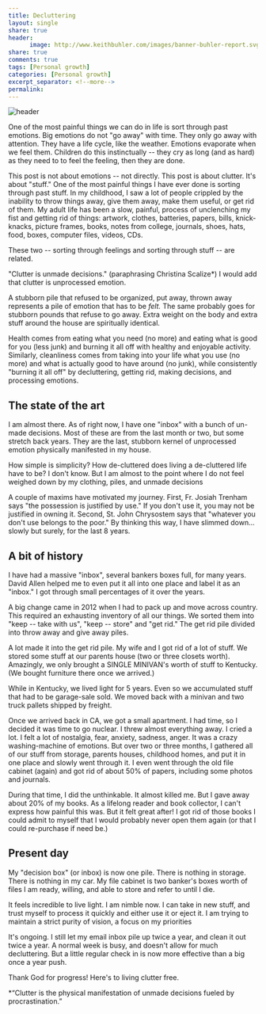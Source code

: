```yaml
--- 
title: Decluttering
layout: single
share: true
header:
      image: http://www.keithbuhler.com/images/banner-buhler-report.svg
share: true
comments: true
tags: [Personal growth]
categories: [Personal growth]
excerpt_separator: <!--more-->
permalink: 
---
```


![header](/images/house-uncluttered.jpg)


One of the most painful things we can do in life is sort through past emotions. Big emotions do not "go away" with time. They only go away with attention. They have a life cycle, like the weather. Emotions evaporate when we feel them. Children do this instinctually -- they cry as long (and as hard) as they need to to feel the feeling, then they are done. 

This post is not about emotions -- not directly. This post is about clutter. It's about "stuff." One of the most painful things I have ever done is sorting through past stuff. In my childhood, I saw a lot of people crippled by the inability to throw things away, give them away, make them useful, or get rid of them. My adult life has been a slow, painful, process of unclenching my fist and getting rid of things: artwork, clothes, batteries, papers, bills, knick-knacks, picture frames, books, notes from college, journals, shoes, hats, food, boxes, computer files, videos, CDs. 

These two -- sorting through feelings and sorting through stuff -- are related. 

"Clutter is unmade decisions." (paraphrasing Christina Scalize*) I would add that clutter is unprocessed emotion. 

A stubborn pile that refused to be organized, put away, thrown away represents a pile of emotion that has to be *felt.* The same probably goes for stubborn pounds that refuse to go away.  Extra weight on the body and extra stuff around the house are spiritually identical. 

<!--more-->

Health comes from eating what you need (no more) and eating what is good for you (less junk) and burning it all off with healthy and enjoyable activity. Similarly, cleanliness comes from taking into your life what you use (no more) and what is actually good to have around (no junk), while consistently "burning it all off" by decluttering, getting rid, making decisions, and processing emotions. 


## The state of the art

I am almost there. As of right now, I have one "inbox" with a bunch of un-made decisions. Most of these are from the last month or two, but some stretch back years. They are the last, stubborn kernel of unprocessed emotion physically manifested in my house. 

How simple is simplicity? How de-cluttered does living a de-cluttered life have to be? I don't know. But I am almost to the point where I do not feel weighed down by my clothing, piles, and unmade decisions

A couple of maxims have motivated my journey. First, Fr. Josiah Trenham says "the possession is justified by use." If you don't use it, you may not be justified in owning it. Second, St. John Chrysostem says that "whatever you don't use belongs to the poor." By thinking this way, I have slimmed down... slowly but surely, for the last 8 years. 

## A bit of history

I have had a massive "inbox", several bankers boxes full, for many years. David Allen helped me to even put it all into one place and label it as an "inbox." I got through small percentages of it over the years. 

A big change came in 2012 when I had to pack up and move across country. This required an exhausting inventory of all our things. We sorted them into "keep -- take with us", "keep -- store" and "get rid."  The get rid pile divided into throw away and give away piles. 

A lot made it into the get rid pile. My wife and I got rid of a lot of stuff. We stored some stuff at our parents house (two or three closets worth).  Amazingly, we only brought a SINGLE MINIVAN's worth of stuff to Kentucky. (We bought furniture there once we arrived.) 

While in Kentucky, we lived light for 5 years. Even so we accumulated stuff that had to be garage-sale sold. We moved back with a minivan and two truck pallets shipped by freight. 

Once we arrived back in CA, we got a small apartment. I had time, so I decided it was time to go nuclear. I threw almost everything away. I cried a lot. I felt a lot of nostalgia, fear, anxiety, sadness, anger. It was a crazy washing-machine of emotions. But over two or three months, I gathered all of our stuff from storage, parents houses, childhood homes, and put it in one place and slowly went through it. I even went through the old file cabinet (again) and got rid of about 50% of papers, including some photos and journals. 

During that time, I did the unthinkable. It almost killed me. But I gave away about 20% of my books. As a lifelong reader and book collector, I can't express how painful this was. But it felt great after! I got rid of those books I could admit to myself that I would probably never open them again (or that I could re-purchase if need be.) 

## Present day

My "decision box" (or inbox) is now one pile. There is nothing in storage. There is nothing in my car. My file cabinet is two banker's boxes worth of files I am ready, willing, and able to store and refer to until I die. 

It feels incredible to live light. I am nimble now. I can take in new stuff, and trust myself to process it quickly and either use it or eject it. I am trying to maintain a strict purity of vision, a focus on my priorities

It's ongoing. I still let my email inbox pile up twice a year, and clean it out twice a year. A normal week is busy, and doesn't allow for much decluttering. But a little regular check in is now more effective than a big once a year push. 

Thank God for progress! Here's to living clutter free. 


*“Clutter is the physical manifestation of unmade decisions fueled by procrastination.”
